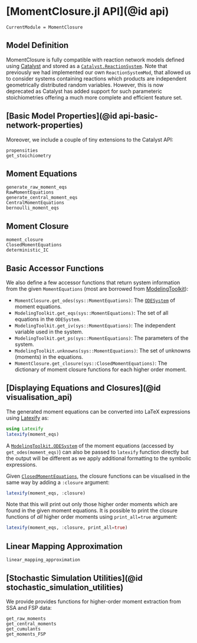 # [MomentClosure.jl API](@id api)
```@meta
CurrentModule = MomentClosure
```

## Model Definition

MomentClosure is fully compatible with reaction network models defined using [Catalyst](https://github.com/SciML/Catalyst.jl) and stored as a [`Catalyst.ReactionSystem`](https://docs.sciml.ai/Catalyst/stable/api/core_api/#Catalyst.ReactionSystem). Note that previously we had implemented our own `ReactionSystemMod`, that allowed us to consider systems containing reactions which products are independent geometrically distributed random variables. However, this is now deprecated as Catalyst has added support for such parameteric stoichiometries offering a much more complete and efficient feature set.

## [Basic Model Properties](@id api-basic-network-properties)

Moreover, we include a couple of tiny extensions to the Catalyst API:

```@docs
propensities
get_stoichiometry
```

## Moment Equations

```@docs
generate_raw_moment_eqs
RawMomentEquations
generate_central_moment_eqs
CentralMomentEquations
bernoulli_moment_eqs
```

## Moment Closure

```@docs
moment_closure
ClosedMomentEquations
deterministic_IC
```

## Basic Accessor Functions

We also define a few accessor functions that return system information from the given `MomentEquations` (most are borrowed from [ModelingToolkit](https://docs.sciml.ai/ModelingToolkit/stable/systems/ODESystem/#Composition-and-Accessor-Functions)):

* `MomentClosure.get_odes(sys::MomentEquations)`: The [`ODESystem`](https://mtk.sciml.ai/stable/systems/ODESystem/) of moment equations.
* `ModelingToolkit.get_eqs(sys::MomentEquations)`: The set of all equations in the `ODESystem`.
* `ModelingToolkit.get_iv(sys::MomentEquations)`: The independent variable used in the system.
* `ModelingToolkit.get_ps(sys::MomentEquations)`: The parameters of the system.
* `ModelingToolkit.unknowns(sys::MomentEquations)`: The set of unknowns (moments) in the equations.
* `MomentClosure.get_closure(sys::ClosedMomentEquations)`: The dictionary of moment closure functions for each higher order moment.

## [Displaying Equations and Closures](@id visualisation_api)

The generated moment equations can be converted into LaTeX expressions using [Latexify](https://github.com/korsbo/Latexify.jl) as:
```julia
using Latexify
latexify(moment_eqs)
```
A [`ModelingToolkit.ODESystem`](https://mtk.sciml.ai/stable/systems/ODESystem/) of the moment equations (accessed by `get_odes(moment_eqs)`) can also be passed to `latexify` function directly but the output will be different as we apply additional formatting to the symbolic expressions.

Given [`ClosedMomentEquations`](@ref), the closure functions can be visualised in the same way by adding a `:closure` argument:
```julia
latexify(moment_eqs, :closure)
```
Note that this will print out only those higher order moments which are found in the given moment equations. It is possible to print the closure functions of *all* higher order moments using `print_all=true` argument:
```julia
latexify(moment_eqs, :closure, print_all=true)
```

## Linear Mapping Approximation

```@docs
linear_mapping_approximation
```

## [Stochastic Simulation Utilities](@id stochastic_simulation_utilities)

We provide provides functions for higher-order moment extraction from SSA and FSP data:
```@docs
get_raw_moments
get_central_moments
get_cumulants
get_moments_FSP
```
